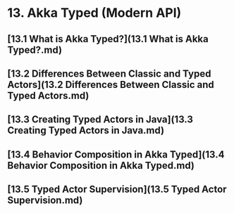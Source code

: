 # 13. Akka Typed (Modern API)
## [13.1 What is Akka Typed?](13.1 What is Akka Typed?.md)
## [13.2 Differences Between Classic and Typed Actors](13.2 Differences Between Classic and Typed Actors.md)
## [13.3 Creating Typed Actors in Java](13.3 Creating Typed Actors in Java.md)
## [13.4 Behavior Composition in Akka Typed](13.4 Behavior Composition in Akka Typed.md)
## [13.5 Typed Actor Supervision](13.5 Typed Actor Supervision.md)
